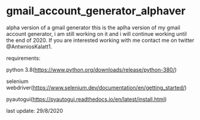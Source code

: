 # gmail_account_generator_alphaver
alpha version of a gmail generator
 this is the aplha version of my gmail account generator, i am still working on it and i will continue working until the end of 2020. If you are interested working with me contact me on twitter @AntwniosKalatt1. 

requirements:

python 3.8(https://www.python.org/downloads/release/python-380/)

selenium webdriver(https://www.selenium.dev/documentation/en/getting_started/)

pyautogui(https://pyautogui.readthedocs.io/en/latest/install.html)
 
 
last update: 29/8/2020
